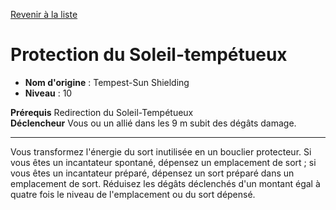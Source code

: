 [Revenir à la liste](list.md)

# Protection du Soleil-tempétueux

 * **Nom d'origine** : Tempest-Sun Shielding
 * **Niveau** : 10


<p><span id="ctl00_MainContent_DetailedOutput"><strong>Prérequis</strong> Redirection du Soleil-Tempétueux<br><strong>Déclencheur</strong> Vous ou un allié dans les 9 m subit des dégâts damage.<br></span></p>
<hr>
<p>Vous transformez l'énergie du sort inutilisée en un bouclier protecteur. Si vous êtes un incantateur spontané, dépensez un emplacement de sort ; si vous êtes un incantateur préparé, dépensez un sort préparé dans un emplacement de sort. Réduisez les dégâts déclenchés d'un montant égal à quatre fois le niveau de l'emplacement ou du sort dépensé.&nbsp;</p>